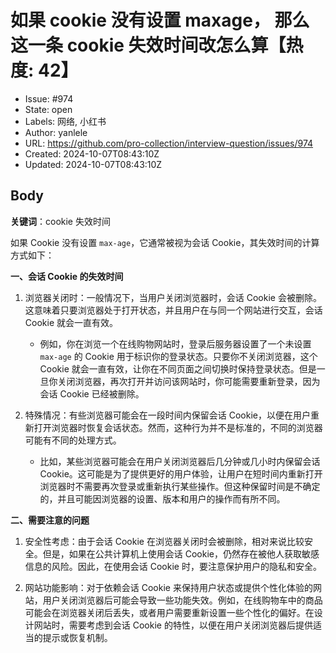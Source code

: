 # 如果 cookie 没有设置  maxage， 那么这一条 cookie 失效时间改怎么算【热度: 42】

- Issue: #974
- State: open
- Labels: 网络, 小红书
- Author: yanlele
- URL: https://github.com/pro-collection/interview-question/issues/974
- Created: 2024-10-07T08:43:10Z
- Updated: 2024-10-07T08:43:10Z

## Body

**关键词**：cookie 失效时间

如果 Cookie 没有设置 `max-age`，它通常被视为会话 Cookie，其失效时间的计算方式如下：

**一、会话 Cookie 的失效时间**

1. 浏览器关闭时：一般情况下，当用户关闭浏览器时，会话 Cookie 会被删除。这意味着只要浏览器处于打开状态，并且用户在与同一个网站进行交互，会话 Cookie 就会一直有效。

   - 例如，你在浏览一个在线购物网站时，登录后服务器设置了一个未设置 `max-age` 的 Cookie 用于标识你的登录状态。只要你不关闭浏览器，这个 Cookie 就会一直有效，让你在不同页面之间切换时保持登录状态。但是一旦你关闭浏览器，再次打开并访问该网站时，你可能需要重新登录，因为会话 Cookie 已经被删除。

2. 特殊情况：有些浏览器可能会在一段时间内保留会话 Cookie，以便在用户重新打开浏览器时恢复会话状态。然而，这种行为并不是标准的，不同的浏览器可能有不同的处理方式。

   - 比如，某些浏览器可能会在用户关闭浏览器后几分钟或几小时内保留会话 Cookie。这可能是为了提供更好的用户体验，让用户在短时间内重新打开浏览器时不需要再次登录或重新执行某些操作。但这种保留时间是不确定的，并且可能因浏览器的设置、版本和用户的操作而有所不同。

**二、需要注意的问题**

1. 安全性考虑：由于会话 Cookie 在浏览器关闭时会被删除，相对来说比较安全。但是，如果在公共计算机上使用会话 Cookie，仍然存在被他人获取敏感信息的风险。因此，在使用会话 Cookie 时，要注意保护用户的隐私和安全。

2. 网站功能影响：对于依赖会话 Cookie 来保持用户状态或提供个性化体验的网站，用户关闭浏览器后可能会导致一些功能失效。例如，在线购物车中的商品可能会在浏览器关闭后丢失，或者用户需要重新设置一些个性化的偏好。在设计网站时，需要考虑到会话 Cookie 的特性，以便在用户关闭浏览器后提供适当的提示或恢复机制。

